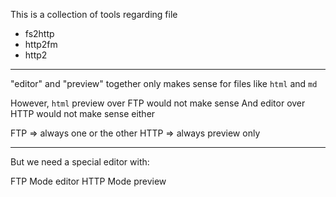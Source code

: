 This is a collection of tools regarding file 

- fs2http
- http2fm
- http2

-------

"editor" and "preview" together only makes sense for files like `html` and `md`

However, `html` preview over FTP would not make sense
And editor over HTTP would not make sense either

FTP => always one or the other
HTTP => always preview only

----

But we need a special editor with:

FTP Mode editor
HTTP Mode preview

